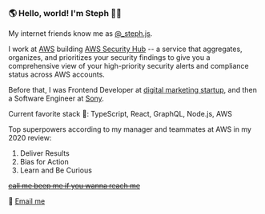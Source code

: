 ### 🌎 Hello, world! I'm Steph 👋🏼 

My internet friends know me as [@_steph.js](https://www.instagram.com/_steph.js/).

I work at [AWS](https://aws.amazon.com/what-is-aws/) building [AWS Security Hub](https://aws.amazon.com/security-hub) -- a service that aggregates, organizes, and prioritizes your security findings to give you a comprehensive view of your high-priority security alerts and compliance status across AWS accounts. 

Before that, I was Frontend Developer at [digital marketing startup](https://www.centerfield.com/), and then a Software Engineer at [Sony](https://www.sonynms.com/).

Current favorite stack 🥞: TypeScript, React, GraphQL, Node.js, AWS

Top superpowers according to my manager and teammates at AWS in my 2020 review:
1. Deliver Results
2. Bias for Action
3. Learn and Be Curious

~~[call me beep me if you wanna reach me](https://www.youtube.com/watch?v=s8muxst31cw)~~ 

💌 [Email me](hello@stephjs.com)

<!--
**stephjs/stephjs** is a ✨ _special_ ✨ repository because its `README.md` (this file) appears on your GitHub profile.

Here are some ideas to get you started:

- 🔭 I’m currently working on ...
- 🌱 I’m currently learning ...
- 👯 I’m looking to collaborate on ...
- 🤔 I’m looking for help with ...
- 💬 Ask me about ...
- 📫 How to reach me: ...
- 😄 Pronouns: ...
- ⚡ Fun fact: ...
-->
